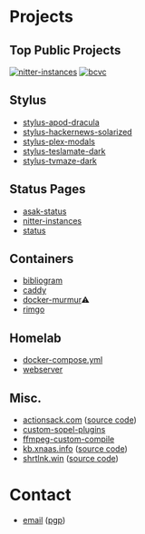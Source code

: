 # Projects

## Top Public Projects

[![nitter-instances](https://img.shields.io/github/stars/xnaas/nitter-instances?color=success&label=nitter-instances&style=for-the-badge)](https://github.com/xnaas/nitter-instances)
[![bcvc](https://img.shields.io/github/stars/xnaas/bcvc?color=success&label=bandcamp+volume+control&style=for-the-badge)](https://github.com/xnaas/bcvc)

## Stylus

* [stylus-apod-dracula](https://github.com/xnaas/stylus-apod-dracula)
* [stylus-hackernews-solarized](https://github.com/xnaas/stylus-hackernews-solarized)
* [stylus-plex-modals](https://github.com/xnaas/stylus-plex-modals)
* [stylus-teslamate-dark](https://github.com/xnaas/stylus-teslamate-dark)
* [stylus-tvmaze-dark](https://github.com/xnaas/stylus-tvmaze-dark)

## Status Pages

* [asak-status](https://github.com/xnaas/asak-status)
* [nitter-instances](https://github.com/xnaas/nitter-instances)
* [status](https://github.com/xnaas/status)

## Containers

* [bibliogram](https://ghcr.io/xnaas/bibliogram)
* [caddy](https://ghcr.io/xnaas/caddy)
* [docker-murmur](https://github.com/xnaas/docker-murmur)⚠
* [rimgo](https://ghcr.io/xnaas/rimgo)

## Homelab

* [docker-compose.yml](https://github.com/xnaas/docker-compose.yml)
* [webserver](https://github.com/xnaas/webserver)

## Misc.

* [actionsack.com](https://actionsack.com) ([source code](https://github.com/xnaas/actionsack.com))
* [custom-sopel-plugins](https://github.com/xnaas/custom-sopel-plugins)
* [ffmpeg-custom-compile](https://github.com/xnaas/ffmpeg-custom-compile)
* [kb.xnaas.info](https://kb.xnaas.info) ([source code](https://github.com/xnaas/kb.xnaas.info))
* [shrtlnk.win](https://shrtlnk.win) ([source code](https://github.com/xnaas/shrtlnk))

# Contact

* [email](mailto:me@xnaas.info) ([pgp](https://github.com/xnaas/pgp))
